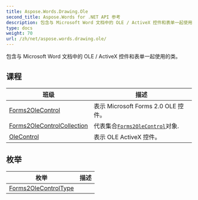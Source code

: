 ```yaml
---
title: Aspose.Words.Drawing.Ole
second_title: Aspose.Words for .NET API 参考
description: 包含与 Microsoft Word 文档中的 OLE / ActiveX 控件和表单一起使用的类
type: docs
weight: 70
url: /zh/net/aspose.words.drawing.ole/
---
```

包含与 Microsoft Word 文档中的 OLE / ActiveX 控件和表单一起使用的类。

## 课程

| 班级 | 描述 |
| --- | --- |
| [Forms2OleControl](./forms2olecontrol/) | 表示 Microsoft Forms 2.0 OLE 控件。 |
| [Forms2OleControlCollection](./forms2olecontrolcollection/) | 代表集合[`Forms2OleControl`](../aspose.words.drawing.ole/forms2olecontrol/)对象. |
| [OleControl](./olecontrol/) | 表示 OLE ActiveX 控件。 |
## 枚举

| 枚举 | 描述 |
| --- | --- |
| [Forms2OleControlType](./forms2olecontroltype/) |  |


